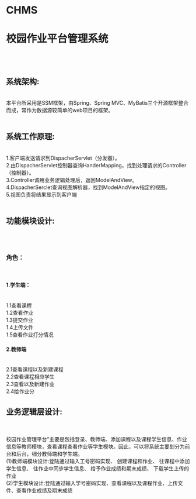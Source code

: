 # CHMS
<h1>校园作业平台管理系统</h1><br><br>
<h2>系统架构:</h2><br>本平台所采用是SSM框架，由Spring、Spring MVC、MyBatis三个开源框架整合而成，常作为数据源较简单的web项目的框架。<br><br>
<h2>系统工作原理:</h2><br>1.客户端发送请求到DispacherServlet（分发器）。<br>
2.由DispacherServlet控制器查询HanderMapping，找到处理请求的Controller（控制器）。<br>
3.Controller调用业务逻辑处理后，返回ModelAndView。<br>
4.DispacherSerclet查询视图解析器，找到ModelAndView指定的视图。<br>
5.视图负责将结果显示到客户端<br><br>
<h2>功能模块设计:</h2><br><br>
<h3>角色：</h3><br>
<h4>1.学生端：</h4><br>
1.1查看课程<br>
1.2查看作业<br>
1.3提交作业<br>
1.4上传文件<br>
1.5查看作业打分情况<br>
<h4>2.教师端</h4><br>
2.1查看课程以及新建课程<br>
2.2查看课程相应学生<br>
2.3查看以及新建作业<br>
2.4给作业分<br>
<h2>业务逻辑层设计:</h2><br><br>
校园作业管理平台”主要是包括登录、教师端、添加课程以及课程学生信息、作业信息等教师模块，查看课程查看作业等学生模块。因此，可以将系统主要划分为前台和后台，细分教师端和学生端。<br>
(1)教师端模块设计:登陆通过输入工号密码实现、
创建课程和作业、
往课程中添加学生信息、
往作业中同步学生信息、
给予作业成绩和期末成绩、
下载学生上传的作业<br>
(2)学生模块设计:登陆通过输入学号密码实现、查看课程以及课程作业、上传文件、查看作业成绩及期末成绩<br> 

